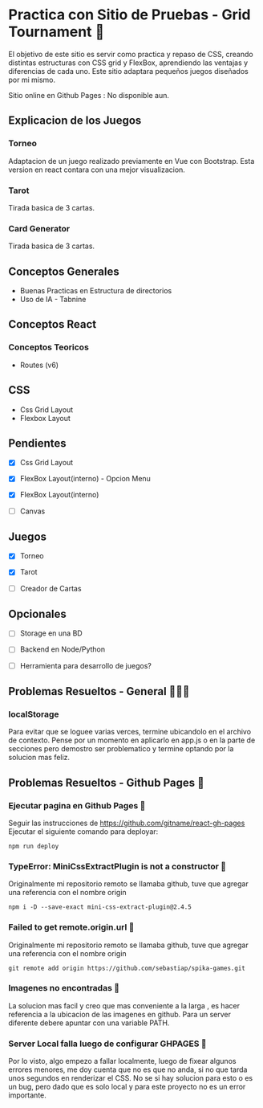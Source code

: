 # Practica con Sitio de Pruebas - Grid Tournament 🧩
El objetivo de este sitio es servir como practica y repaso de CSS, creando distintas estructuras con CSS grid y FlexBox, aprendiendo las ventajas y diferencias de cada uno.
Este sitio adaptara pequeños juegos diseñados por mi mismo. 

Sitio online en Github Pages :
No disponible aun.

## Explicacion de los Juegos
### Torneo
Adaptacion de un juego realizado previamente en Vue con Bootstrap. Esta version en react contara con una mejor visualizacion.

### Tarot
Tirada basica de 3 cartas.

### Card Generator
Tirada basica de 3 cartas.

## Conceptos Generales
* Buenas Practicas en Estructura de directorios
* Uso de IA - Tabnine

## Conceptos React
### Conceptos Teoricos
* Routes (v6)

## CSS
* Css Grid Layout
* Flexbox Layout


## Pendientes
- [x] Css Grid Layout
- [x] FlexBox Layout(interno) - Opcion Menu
- [X] FlexBox Layout(interno)
- [ ] Canvas


## Juegos
- [X]  Torneo
- [X]  Tarot
- [ ]  Creador de Cartas


## Opcionales
- [ ] Storage en una BD
- [ ] Backend en Node/Python
- [ ] Herramienta para desarrollo de juegos?


## Problemas Resueltos - General 🐛🦗🐞
### localStorage  
Para evitar que se loguee varias verces, termine ubicandolo en el archivo de contexto. Pense por un momento en aplicarlo en app.js o en la parte de secciones pero demostro ser 
problematico y termine optando por la solucion mas feliz.

## Problemas Resueltos - Github Pages 🐛

### Ejecutar pagina en Github Pages 🦋
Seguir las instrucciones de https://github.com/gitname/react-gh-pages
Ejecutar el siguiente comando para deployar:
~~~
npm run deploy
~~~

### TypeError: MiniCssExtractPlugin is not a constructor 🦋
Originalmente mi repositorio remoto se llamaba github, tuve que agregar una referencia con el nombre origin
~~~
npm i -D --save-exact mini-css-extract-plugin@2.4.5
~~~

### Failed to get remote.origin.url 🦋
Originalmente mi repositorio remoto se llamaba github, tuve que agregar una referencia con el nombre origin
~~~
git remote add origin https://github.com/sebastiap/spika-games.git
~~~

### Imagenes no encontradas 🐜
La solucion mas facil y creo que mas conveniente a la larga , es hacer referencia a la ubicacion de las imagenes en github. Para un server diferente debere apuntar con
una variable PATH.

### Server Local falla luego de configurar GHPAGES 🐜
Por lo visto, algo empezo a fallar localmente, luego de fixear algunos errores menores, me doy cuenta que no es que no anda, si no que tarda unos segundos en renderizar el CSS.
No se si hay solucion para esto o es un bug, pero dado que es solo local y para este proyecto no es un error importante.